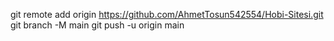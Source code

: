 git remote add origin https://github.com/AhmetTosun542554/Hobi-Sitesi.git
 git branch -M main 
git push -u origin main
